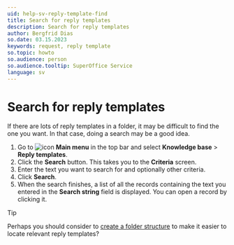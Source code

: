 ```yaml
---
uid: help-sv-reply-template-find
title: Search for reply templates
description: Search for reply templates
author: Bergfrid Dias
so.date: 03.15.2023
keywords: request, reply template
so.topic: howto
so.audience: person
so.audience.tooltip: SuperOffice Service
language: sv
---
```


# Search for reply templates

If there are lots of reply templates in a folder, it may be difficult to find the one you want. In that case, doing a search may be a good idea.

1. Go to ![icon][img1] **Main menu** in the top bar and select **Knowledge base** > **Reply templates**.
1. Click the **Search** button. This takes you to the **Criteria** screen.
1. Enter the text you want to search for and optionally other criteria.
1. Click **Search**.
1. When the search finishes, a list of all the records containing the text you entered in the **Search string** field is displayed. You can open a record by clicking it.

> [!TIP]
> Perhaps you should consider to [create a folder structure][1] to make it easier to locate relevant reply templates?

<!-- Referenced links -->
[1]: manage-folders.md

<!-- Referenced images -->
[img1]: ../../../../media/icons/main-menu.png

